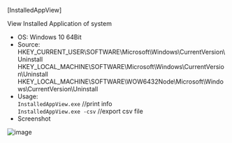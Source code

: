 [InstalledAppView]

View Installed Application of system  

- OS: Windows 10 64Bit
- Source: HKEY_CURRENT_USER\SOFTWARE\Microsoft\Windows\CurrentVersion\Uninstall  
HKEY_LOCAL_MACHINE\SOFTWARE\Microsoft\Windows\CurrentVersion\Uninstall  
HKEY_LOCAL_MACHINE\SOFTWARE\WOW6432Node\Microsoft\Windows\CurrentVersion\Uninstall  
- Usage:  
`InstalledAppView.exe` //print info  
`InstalledAppView.exe -csv` //export csv file  
- Screenshot  

![image](https://user-images.githubusercontent.com/69110090/95010216-79812300-0662-11eb-9794-3edc1172ba61.png)
